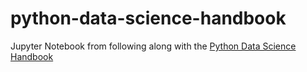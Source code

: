 # python-data-science-handbook

Jupyter Notebook from following along with the [Python Data Science Handbook](https://jakevdp.github.io/PythonDataScienceHandbook/)
